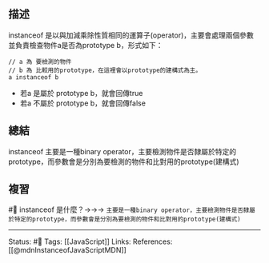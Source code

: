 

## 描述
instanceof 是以與加減乘除性質相同的運算子(operator)，主要會處理兩個參數並負責檢查物件a是否為prototype b，形式如下：
```
// a 為 要檢測的物件
// b 為 比較用的prototype，在這裡會以prototype的建構式為主。
a instanceof b
```
- 若a 是屬於 prototype b，就會回傳true
- 若a 不屬於 prototype b，就會回傳false

## 總結
instanceof 主要是一種binary operator，主要檢測物件是否隸屬於特定的prototype，而參數會是分別為要檢測的物件和比對用的prototype(建構式)

## 複習

#🧠 instanceof 是什麼？->->-> `主要是一種binary operator，主要檢測物件是否隸屬於特定的prototype，而參數會是分別為要檢測的物件和比對用的prototype(建構式)`
<!--SR:!2022-07-07,29,250-->


---
Status: #🌱 
Tags:
[[JavaScript]]
Links:
References:
[[@mdnInstanceofJavaScriptMDN]]